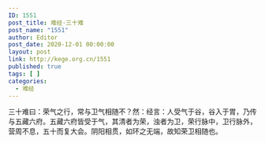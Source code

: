 ```yaml
---
ID: 1551
post_title: 难经·三十难
post_name: "1551"
author: Editor
post_date: 2020-12-01 00:00:00
layout: post
link: http://kege.org.cn/1551
published: true
tags: [ ]
categories:
  - 难经
---
```

&#x4E09;&#x5341;&#x96BE;&#x66F0;&#xFF1A;&#x8363;&#x6C14;&#x4E4B;&#x884C;&#xFF0C;&#x5E38;&#x4E0E;&#x536B;&#x6C14;&#x76F8;&#x968F;&#x4E0D;&#xFF1F;&#x7136;&#xFF1A;&#x7ECF;&#x8A00;&#xFF1A;&#x4EBA;&#x53D7;&#x6C14;&#x4E8E;&#x8C37;&#xFF0C;&#x8C37;&#x5165;&#x4E8E;&#x80C3;&#xFF0C;&#x4E43;&#x4F20;&#x4E0E;&#x4E94;&#x85CF;&#x516D;&#x5E9C;&#x3002;&#x4E94;&#x85CF;&#x516D;&#x5E9C;&#x7686;&#x53D7;&#x4E8E;&#x6C14;&#xFF0C;&#x5176;&#x6E05;&#x8005;&#x4E3A;&#x8363;&#xFF0C;&#x6D4A;&#x8005;&#x4E3A;&#x536B;&#xFF0C;&#x8363;&#x884C;&#x8109;&#x4E2D;&#xFF0C;&#x536B;&#x884C;&#x8109;&#x5916;&#xFF0C;&#x8425;&#x5468;&#x4E0D;&#x606F;&#xFF0C;&#x4E94;&#x5341;&#x800C;&#x590D;&#x5927;&#x4F1A;&#x3002;&#x9634;&#x9633;&#x76F8;&#x8D2F;&#xFF0C;&#x5982;&#x73AF;&#x4E4B;&#x65E0;&#x7AEF;&#xFF0C;&#x6545;&#x77E5;&#x8363;&#x536B;&#x76F8;&#x968F;&#x4E5F;&#x3002;